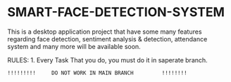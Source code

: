 # SMART-FACE-DETECTION-SYSTEM
This is a desktop application project that have some many features regarding face detection, sentiment analysis &amp; detection, attendance system and many more will be available soon.


RULES: 
	1. Every Task That you do, you must do it in saperate branch. 
	
	
	
	!!!!!!!!!     DO NOT WORK IN MAIN BRANCH         !!!!!!!!